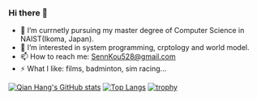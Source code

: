 ### Hi there 👋



- 🔭 I’m currnetly pursuing my master degree of Computer Science in NAIST(Ikoma, Japan). 
- 🌱 I’m interested in system programming, crptology and world model.
- 📫 How to reach me: SennKou528@gmail.com
- ⚡ What I like: films, badminton, sim racing...  

[![Qian Hang's GitHub stats](https://github-readme-stats.vercel.app/api?username=ofdove&show_icons=true&theme=radical)](https://github.com/anuraghazra/github-readme-stats)
[![Top Langs](https://github-readme-stats.vercel.app/api/top-langs/?username=ofdove&layout=compact&theme=radical)](https://github.com/anuraghazra/github-readme-stats)
[![trophy](https://github-profile-trophy.vercel.app/?username=ofdove&theme=onedark)](https://github.com/ryo-ma/github-profile-trophy)
